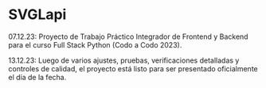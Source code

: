 # SVGLapi

07.12.23: Proyecto de Trabajo Práctico Integrador de Frontend y Backend para el curso Full Stack Python (Codo a Codo 2023).

13.12.23: Luego de varios ajustes, pruebas, verificaciones detalladas y controles de calidad, el proyecto está listo para ser presentado oficialmente el día de la fecha.